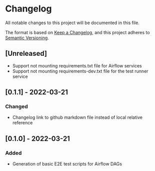 # Changelog
All notable changes to this project will be documented in this file.

The format is based on [Keep a Changelog](https://keepachangelog.com/en/1.0.0/),
and this project adheres to [Semantic Versioning](https://semver.org/spec/v2.0.0.html).

## [Unreleased]
- Support not mounting requirements.txt file for Airflow services
- Support not mounting requirements-dev.txt file for the test runner service

## [0.1.1] - 2022-03-21

### Changed
- Changelog link to github markdown file instead of local relative reference

## [0.1.0] - 2022-03-21

### Added
- Generation of basic E2E test scripts for Airflow DAGs

